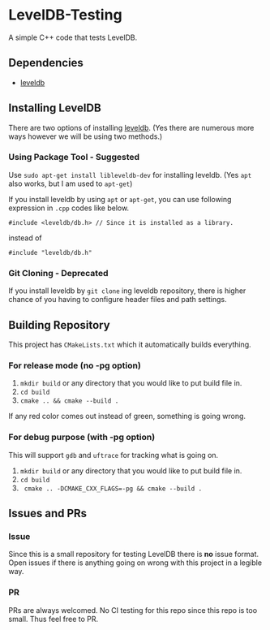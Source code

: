 # LevelDB-Testing
A simple C++ code that tests LevelDB.

## Dependencies
 - [leveldb](https://github.com/google/leveldb)

## Installing LevelDB
There are two options of installing [leveldb](https://github.com/google/leveldb). (Yes there are numerous more ways however we will be using two methods.)
### Using Package Tool - Suggested 
Use `sudo apt-get install libleveldb-dev` for installing leveldb. (Yes `apt` also works, but I am used to `apt-get`)


If you install leveldb by using `apt` or `apt-get`, you can use following expression in `.cpp` codes like below.
```
#include <leveldb/db.h> // Since it is installed as a library.
```
instead of 
```
#include "leveldb/db.h"
```

### Git Cloning - Deprecated 
If you install leveldb by `git clone` ing leveldb repository, there is higher chance of you having to configure header files and path settings.

## Building Repository
This project has `CMakeLists.txt` which it automatically builds everything.
### For release mode (no -pg option)
1. `mkdir build` or any directory that you would like to put build file in.
2. `cd build`
3.  `cmake .. && cmake --build .`

If any red color comes out instead of green, something is going wrong.
### For debug purpose (with -pg option)
This will support `gdb` and `uftrace` for tracking what is going on.
1. `mkdir build` or any directory that you would like to put build file in.
2. `cd build`
3. ` cmake .. -DCMAKE_CXX_FLAGS=-pg && cmake --build .`

## Issues and PRs
### Issue
Since this is a small repository for testing LevelDB there is **no** issue format. Open issues if there is anything going on wrong with this project in a legible way.

### PR
PRs are always welcomed. No CI testing for this repo since this repo is too small. Thus feel free to PR.
